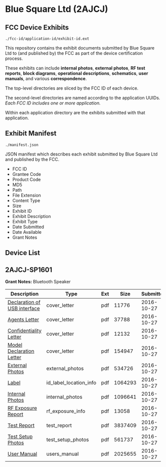 # Blue Square Ltd (2AJCJ)
## FCC Device Exhibits

```
./fcc-id/application-id/exhibit-id.ext
```

This repository contains the exhibit documents submitted by Blue Square Ltd to (and published by) the FCC as part of the device certification process.

These exhibits can include **internal photos**, **external photos**, **RF test reports**, **block diagrams**, **operational descriptions**, **schematics**, **user manuals**, and various **correspondence**.

The top-level directories are sliced by the FCC ID of each device.

The second-level directories are named according to the application UUIDs. *Each FCC ID includes one or more application.*

Within each application directory are the exhibits submitted with that application. 

## Exhibit Manifest

```
./manifest.json
```

JSON manifest which describes each exhibit submitted by Blue Square Ltd and published by the FCC.

- FCC ID
- Grantee Code
- Product Code
- MD5
- Path
- File Extension
- Content Type
- Size
- Exhibit ID
- Exhibit Description
- Exhibit Type
- Date Submitted
- Date Available
- Grant Notes

## Device List
## 2AJCJ-SP1601
**Grant Notes:** Bluetooth Speaker

| Description | Type | Ext | Size | Submitted | Available |
| ----------- | ---- | --- | ---- | --------- | --------- |
| [Declaration of USB interface](2AJCJ-SP1601/e40f9afe8204208b5a350f690f25e65e/3176401.pdf) | cover_letter | pdf | 11776 | 2016-10-27 | 2016-10-27 |
| [Agents Letter](2AJCJ-SP1601/e40f9afe8204208b5a350f690f25e65e/3176423.pdf) | cover_letter | pdf | 37788 | 2016-10-27 | 2016-10-27 |
| [Confidentiality Letter](2AJCJ-SP1601/e40f9afe8204208b5a350f690f25e65e/3176424.pdf) | cover_letter | pdf | 12132 | 2016-10-27 | 2016-10-27 |
| [Model Declaration Letter](2AJCJ-SP1601/e40f9afe8204208b5a350f690f25e65e/3176425.pdf) | cover_letter | pdf | 154947 | 2016-10-27 | 2016-10-27 |
| [External Photos](2AJCJ-SP1601/e40f9afe8204208b5a350f690f25e65e/3176414.pdf) | external_photos | pdf | 534726 | 2016-10-27 | 2016-10-27 |
| [Label](2AJCJ-SP1601/e40f9afe8204208b5a350f690f25e65e/3176413.pdf) | id_label_location_info | pdf | 1064293 | 2016-10-27 | 2016-10-27 |
| [Internal Photos](2AJCJ-SP1601/e40f9afe8204208b5a350f690f25e65e/3176420.pdf) | internal_photos | pdf | 1096641 | 2016-10-27 | 2016-10-27 |
| [RF Exposure Report](2AJCJ-SP1601/e40f9afe8204208b5a350f690f25e65e/3176421.pdf) | rf_exposure_info | pdf | 13058 | 2016-10-27 | 2016-10-27 |
| [Test Report](2AJCJ-SP1601/e40f9afe8204208b5a350f690f25e65e/3176417.pdf) | test_report | pdf | 3837409 | 2016-10-27 | 2016-10-27 |
| [Test Setup Photos](2AJCJ-SP1601/e40f9afe8204208b5a350f690f25e65e/3176418.pdf) | test_setup_photos | pdf | 561737 | 2016-10-27 | 2016-10-27 |
| [User Manual](2AJCJ-SP1601/e40f9afe8204208b5a350f690f25e65e/3176419.pdf) | users_manual | pdf | 2025655 | 2016-10-27 | 2016-10-27 |
